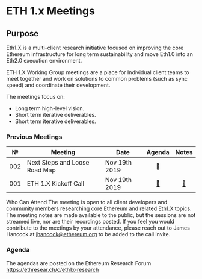 # ETH 1.x Meetings


## Purpose
Eth1.X is a multi-client research initiative focused on improving the core Ethereum infrastructure for long term sustainability and move Eth1.0 into an Eth2.0 execution environment.

ETH 1.X Working Group meetings are a place for Individual client teams to meet together and work on solutions to common problems (such as sync speed) and coordinate their development.

The meetings focus on:

- Long term high-level vision.
- Short term iterative deliverables.
- Short term iterative deliverables.

### Previous Meetings

 №  | Meeting | Date                             | Agenda         | Notes          |
--- | ------- |-------------------------------- | :--------------: | :--------------------: |
002 | Next Steps and Loose Road Map | Nov 19th 2019 | [🔗](https://ethresear.ch/t/eth1-x-call-2-tuesday-dec-17th-next-steps-and-collecting-research-topics/6512) |  |
001 | ETH 1.X Kickoff Call | Nov 19th 2019  | [🔗](https://ethresear.ch/t/scheduling-our-first-call/6443) | [🔗](All%20Core%20Devs%20Meetings/Meeting%2073.md) |
 
 Who Can Attend
The meeting is open to all client developers and community members researching core Ethereum and related Eth1.X topics. The meeting notes are made available to the public, but the sessions are not streamed live, nor are their recordings posted. If you feel you would contribute to the meetings by your attendance, please reach out to James Hancock at jhancock@ethereum.org to be added to the call invite.

### Agenda

The agendas are posted on the Ethereum Research Forum https://ethresear.ch/c/eth1x-research
